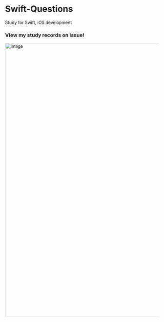 # Swift-Questions
Study for Swift, iOS development

### View my study records on issue!
<img width="900" alt="image" src="https://user-images.githubusercontent.com/103009135/192262516-ec82bf48-237e-43e8-92e1-8c33f01aa3ec.png">


